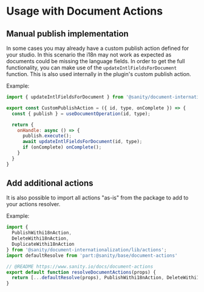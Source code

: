 # Usage with Document Actions
## Manual publish implementation
In some cases you may already have a custom publish action defined for your studio. In this scenario the i18n may not work as expected as documents could be missing the language fields. In order to get the full functionality, you can make use of the `updateIntlFieldsForDocument` function. This is also used internally in the plugin's custom publish action.

Example:
```js
import { updateIntlFieldsForDocument } from '@sanity/document-internationalization/lib/utils';

export const CustomPublishAction = ({ id, type, onComplete }) => {
  const { publish } = useDocumentOperation(id, type);

  return {
    onHandle: async () => {
      publish.execute();
      await updateIntlFieldsForDocument(id, type);
      if (onComplete) onComplete();
    }
  }
}
```

## Add additional actions
It is also possible to import all actions "as-is" from the package to add to your actions resolver.

Example:
```js
import {
  PublishWithi18nAction,
  DeleteWithi18nAction,
  DuplicateWithi18nAction
} from '@sanity/document-internationalization/lib/actions';
import defaultResolve from 'part:@sanity/base/document-actions'

// @README https://www.sanity.io/docs/document-actions
export default function resolveDocumentActions(props) {
  return [...defaultResolve(props), PublishWithi18nAction, DeleteWithi18nAction, DuplicateWithi18nAction]
}
```